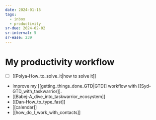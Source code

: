 ```yaml
---
date: 2024-01-15
tags:
  - inbox
  - productivity
sr-due: 2024-02-02
sr-interval: 5
sr-ease: 239
---
```


# My productivity workflow

- [ ] [[Polya-How_to_solve_it|how to solve it]]
- Improve my [[getting_things_done_GTD|GTD]] workflow with [[Syd-GTD_with_taskwarrior]].
- [[Babej-A_dive_into_taskwarrior_ecosystem]]
- [[Dan-How_to_type_fast]]
- [[calendar]]
- [[how_do_I_work_with_contacts]]

